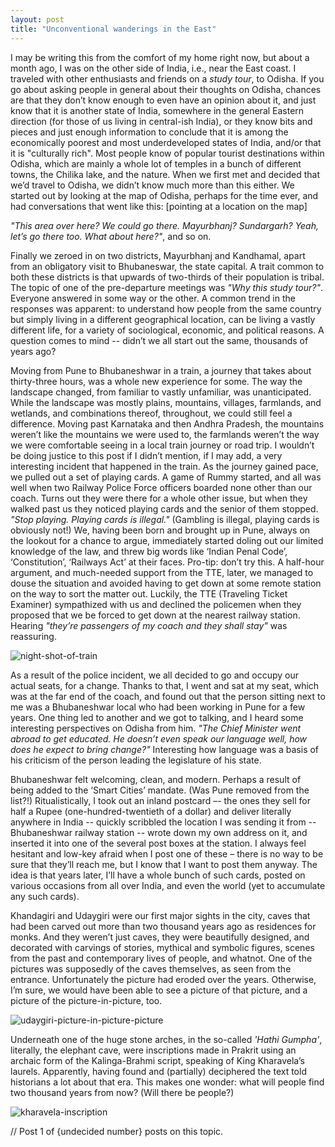 ```yaml
---
layout: post
title: "Unconventional wanderings in the East"
---
```


I may be writing this from the comfort of my home right now, but about a month ago,
I was on the other side of India, i.e., near the East coast. I traveled with other 
enthusiasts and friends on a _study tour_, to Odisha. If you go about asking people in general
about their thoughts on Odisha, chances are that they don’t know enough to even have
an opinion about it, and just know that it is another state of India, somewhere in
the general Eastern direction (for those of us living in central-ish India), or they
know bits and pieces and just enough information to conclude that it is among the
economically poorest and most underdeveloped states of India, and/or that it is
"culturally rich". Most people know of popular tourist destinations within Odisha,
which are mainly a whole lot of temples in a bunch of different towns, the Chilika
lake, and the nature. When we first met and decided that we’d travel to Odisha, we
didn’t know much more than this either. We started out by looking at the map of Odisha,
perhaps for the time ever, and had conversations that went like this: [pointing at a
location on the map] 

_"This area over here? We could go there. Mayurbhanj? Sundargarh?
Yeah, let’s go there too. What about here?"_, and so on. 

Finally we zeroed in on two
districts, Mayurbhanj and Kandhamal, apart from an obligatory visit to Bhubaneswar,
the state capital. A trait common to both these districts is that upwards of two-thirds
of their population is tribal. The topic of one of the pre-departure meetings was
_"Why this study tour?"_. Everyone answered in some way or the other. A common trend
in the responses was apparent: to understand how people from the same country but
simply living in a different geographical location, can be living a vastly different
life, for a variety of sociological, economic, and political reasons. A question comes
to mind -- didn’t we all start out the same, thousands of years ago?

Moving from Pune to Bhubaneshwar in a train, a journey that takes about thirty-three hours,
was a whole new experience for some. The way the landscape changed, from familiar to vastly
unfamiliar, was unanticipated. While the landscape was mostly plains, mountains, villages,
farmlands, and wetlands, and combinations thereof, throughout, we could still feel a difference.
Moving past Karnataka and then Andhra Pradesh, the mountains weren’t like the mountains we were
used to, the farmlands weren’t the way we were comfortable seeing in a local train journey or road
trip. I wouldn’t be doing justice to this post if I didn’t mention, if I may add, a very interesting
incident that happened in the train. As the journey gained pace, we pulled out a set of playing
cards. A game of Rummy started, and all was well when two Railway Police Force officers boarded
none other than our coach. Turns out they were there for a whole other issue, but when they walked
past us they noticed playing cards and the senior of them stopped.
_"Stop playing. Playing cards is illegal."_ (Gambling is illegal, playing cards is obviously not!)
We, having been born and brought up in Pune, always on the lookout for a chance to argue, immediately
started doling out our limited knowledge of the law, and threw big words like ‘Indian Penal Code’,
‘Constitution’, ‘Railways Act’ at their faces. Pro-tip: don’t try this. A half-hour argument, and
much-needed support from the TTE, later, we managed to douse the situation and avoided having to get
down at some remote station on the way to sort the matter out. Luckily, the TTE (Traveling Ticket Examiner)
sympathized with us and declined the policemen when they proposed that we be forced to get down at the
nearest railway station. Hearing _"they’re passengers of my coach and they shall stay"_ was reassuring.

![night-shot-of-train](http://i.imgur.com/xCORUF2.jpg)

As a result of the police incident, we all decided to go and occupy our actual seats, for a change.
Thanks to that, I went and sat at my seat, which was at the far end of the coach, and found out that
the person sitting next to me was a Bhubaneshwar local who had been working in Pune for a few years. One
thing led to another and we got to talking, and I heard some interesting perspectives on Odisha from
him. _"The Chief Minister went abroad to get educated. He doesn’t even speak our language well, how does
he expect to bring change?"_ Interesting how language was a basis of his criticism of the person leading
the legislature of his state.


Bhubaneshwar felt welcoming, clean, and modern. Perhaps a result of being added to the ‘Smart Cities’
mandate. (Was Pune removed from the list?!) Ritualistically, I took out an inland postcard –- the ones they
sell for half a Rupee (one-hundred-twentieth of a dollar) and deliver literally anywhere in India -- quickly
scribbled the location I was sending it from -- Bhubaneshwar railway station -- wrote down my own address on it,
and inserted it into one of the several post boxes at the station. I always feel hesitant and low-key afraid
when I post one of these – there is no way to be sure that they’ll reach me, but I know that I want to post
them anyway. The idea is that years later, I’ll have a whole bunch of such cards, posted on various occasions
from all over India, and even the world (yet to accumulate any such cards).

Khandagiri and Udaygiri were our first major sights in the city, caves that had been carved out more than two
thousand years ago as residences for monks. And they weren’t just caves, they were beautifully designed, and
decorated with carvings of stories, mythical and symbolic figures, scenes from the past and contemporary lives
of people, and whatnot. One of the pictures was supposedly of the caves themselves, as seen from the entrance. Unfortunately
the picture had eroded over the years. Otherwise, I’m sure, we would have been able to see a picture of that
picture, and a picture of the picture-in-picture, too.

![udaygiri-picture-in-picture-picture](http://i.imgur.com/w9qhGT4.jpg)

Underneath one of the huge stone arches, in the so-called
_'Hathi Gumpha'_, literally, the elephant cave, were inscriptions made in Prakrit using an archaic form of the
Kalinga-Brahmi script, speaking of King Kharavela’s laurels. Apparently, having found and (partially) deciphered
the text told historians a lot about that era. This makes one wonder: what will people find two thousand years
from now?
(Will there be people?)

![kharavela-inscription](http://i.imgur.com/DrZIvoS.jpg)

// Post 1 of {undecided number} posts on this topic.

